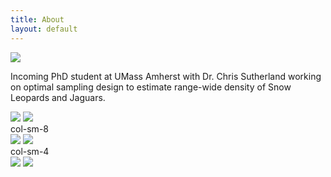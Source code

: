 ```yaml
---
title: About
layout: default
---
```


<div class="row content-row">
<div class="col-12 col-sm-4">
    <img src="{{ site.baseurl }}/images/collabs/UMass.jpg">
</div>
<div class="col-12 col-sm-8">
    <p>Incoming PhD student at UMass Amherst with Dr. Chris Sutherland working on optimal sampling design to estimate range-wide density of Snow Leopards and Jaguars.</p>
</div>
</div>
<div class="row content-row">
    <div class="col-12 col-sm-4">
        <img src="{{ site.baseurl }}/images/collabs/Cornell.png">
        <img src="{{ site.baseurl }}/images/collabs/CLO.png">
</div>
</div>
<div class="row">
  <div class="col-sm-8">col-sm-8</div>
    <img src="{{ site.baseurl }}/images/collabs/Cornell.png">
    <img src="{{ site.baseurl }}/images/collabs/CLO.png">
  <div class="col-sm-4">col-sm-4</div>
    <img src="{{ site.baseurl }}/images/collabs/SDZ.jpeg">
    <img src="{{ site.baseurl }}/images/collabs/MassWildlife.png">
</div>
